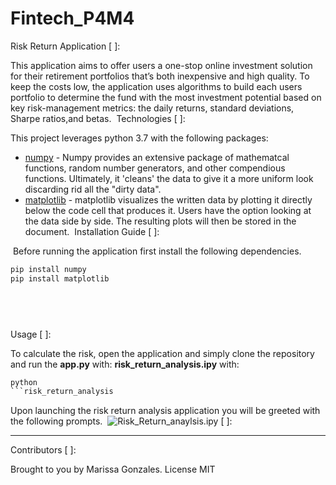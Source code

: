 # Fintech_P4M4
Risk Return Application
[ ]:

This application aims to offer users a one-stop online 
investment solution for their retirement portfolios that’s 
both inexpensive and high quality. To keep the costs low, the 
application uses algorithms to build each users portfolio  to 
determine the fund with the most investment potential based on 
key risk-management metrics: 
the daily returns, standard deviations, Sharpe ratios,and betas.
​
Technologies
[ ]:

This project leverages python 3.7 with the following packages:
​
* [numpy](https://numpy.org) - Numpy provides an extensive
package of mathematcal functions, random number generators, 
and other compendious functions. Ultimately, it 'cleans' 
the data to give it a more uniform look discarding rid all the
"dirty data". 
* [matplotlib](https://tinyurl.com/5yvhz3mm) - 
matplotlib visualizes the written data by plotting it directly
below the code cell that produces it. Users have the option 
looking at the data side by side. The resulting plots will then be 
stored in the document.
​
​
Installation Guide
[ ]:

​
Before running the application first install the following dependencies.
​
```python
pip install numpy
pip install matplotlib
```
​
---
Usage
[ ]:

To calculate the risk, open the application and simply clone the repository and run the **app.py** with:
**risk_return_analysis.ipy** with:
```python
python 
```risk_return_analysis
```
Upon launching the risk return analysis application you will be greeted with the following prompts.
​
![Risk_Return_anaylsis.ipy](Images/risk_return_analysis.png)
[ ]:

---
Contributors
[ ]:

Brought to you by Marissa Gonzales.
License
MIT
